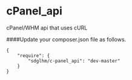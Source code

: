 # cPanel_api
cPanel/WHM api that uses cURL

####Update your composer.json file as follows.
```
{
    "require": {
        "sdglhm/c-panel_api": "dev-master"
    }
}
```
